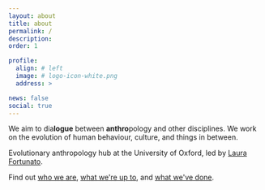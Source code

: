 ```yaml
---
layout: about
title: about
permalink: /
description:
order: 1

profile:
  align: # left
  image: # logo-icon-white.png
  address: >

news: false
social: true
---
```


We aim to dia**logue** between **anthro**pology and other
disciplines. We work on the evolution of human behaviour, culture, and
things in between.

Evolutionary anthropology hub at the University of Oxford, led by
[Laura Fortunato](/people/laura-fortunato).

Find out [who we are](/people/), [what we're up to](/projects/), and
[what we've done](/publications/).
